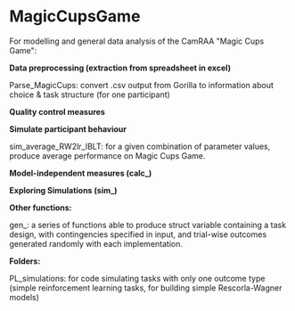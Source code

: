 # MagicCupsGame
For modelling and general data analysis of the CamRAA "Magic Cups Game":

**Data preprocessing (extraction from spreadsheet in excel)**

Parse_MagicCups: convert .csv output from Gorilla to information about choice & task structure (for one participant)

**Quality control measures**

**Simulate participant behaviour**

sim_average_RW2lr_IBLT: for a given combination of parameter values, produce average performance on Magic Cups Game.

**Model-independent measures (calc_)**

**Exploring Simulations (sim_)**



**Other functions:**

gen_: a series of functions able to produce struct variable containing a task design, with contingencies specified in input, and trial-wise outcomes generated randomly with each implementation.

**Folders:**

PL_simulations: for code simulating tasks with only one outcome type (simple reinforcement learning tasks, for building simple Rescorla-Wagner models)
